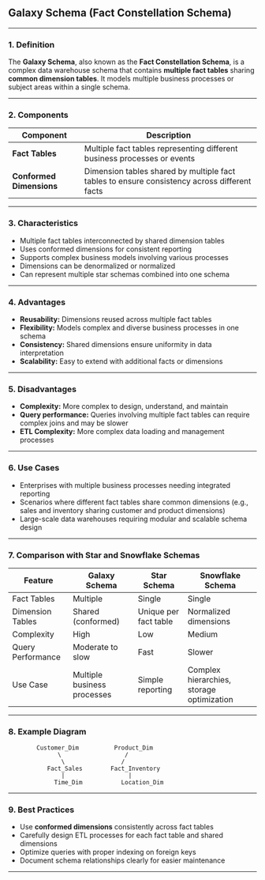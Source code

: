 ## **Galaxy Schema (Fact Constellation Schema)**

---

### **1. Definition**

The **Galaxy Schema**, also known as the **Fact Constellation Schema**, is a complex data warehouse schema that contains **multiple fact tables** sharing **common dimension tables**. It models multiple business processes or subject areas within a single schema.

---

### **2. Components**

| Component                | Description                                                                                  |
| ------------------------ | -------------------------------------------------------------------------------------------- |
| **Fact Tables**          | Multiple fact tables representing different business processes or events                     |
| **Conformed Dimensions** | Dimension tables shared by multiple fact tables to ensure consistency across different facts |

---

### **3. Characteristics**

* Multiple fact tables interconnected by shared dimension tables
* Uses conformed dimensions for consistent reporting
* Supports complex business models involving various processes
* Dimensions can be denormalized or normalized
* Can represent multiple star schemas combined into one schema

---

### **4. Advantages**

* **Reusability:** Dimensions reused across multiple fact tables
* **Flexibility:** Models complex and diverse business processes in one schema
* **Consistency:** Shared dimensions ensure uniformity in data interpretation
* **Scalability:** Easy to extend with additional facts or dimensions

---

### **5. Disadvantages**

* **Complexity:** More complex to design, understand, and maintain
* **Query performance:** Queries involving multiple fact tables can require complex joins and may be slower
* **ETL Complexity:** More complex data loading and management processes

---

### **6. Use Cases**

* Enterprises with multiple business processes needing integrated reporting
* Scenarios where different fact tables share common dimensions (e.g., sales and inventory sharing customer and product dimensions)
* Large-scale data warehouses requiring modular and scalable schema design

---

### **7. Comparison with Star and Snowflake Schemas**

| Feature           | Galaxy Schema               | Star Schema           | Snowflake Schema                          |
| ----------------- | --------------------------- | --------------------- | ----------------------------------------- |
| Fact Tables       | Multiple                    | Single                | Single                                    |
| Dimension Tables  | Shared (conformed)          | Unique per fact table | Normalized dimensions                     |
| Complexity        | High                        | Low                   | Medium                                    |
| Query Performance | Moderate to slow            | Fast                  | Slower                                    |
| Use Case          | Multiple business processes | Simple reporting      | Complex hierarchies, storage optimization |

---

### **8. Example Diagram**

```
        Customer_Dim          Product_Dim
              \                  /
               \                /
           Fact_Sales        Fact_Inventory
               |                  |
             Time_Dim           Location_Dim
```

---

### **9. Best Practices**

* Use **conformed dimensions** consistently across fact tables
* Carefully design ETL processes for each fact table and shared dimensions
* Optimize queries with proper indexing on foreign keys
* Document schema relationships clearly for easier maintenance

---
